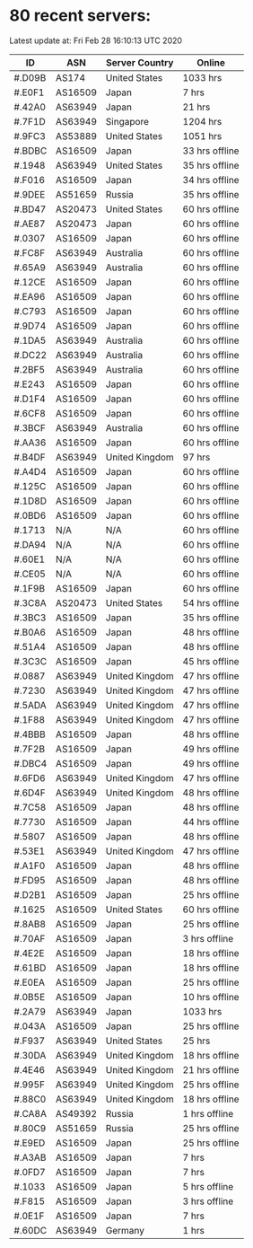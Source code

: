 # 80 recent servers:

Latest update at: Fri Feb 28 16:10:13 UTC 2020

| ID | ASN | Server Country | Online |
| -- | --- | -------------- | ------ |
| #.D09B | AS174 | United States | 1033 hrs |
| #.E0F1 | AS16509 | Japan | 7 hrs |
| #.42A0 | AS63949 | Japan | 21 hrs |
| #.7F1D | AS63949 | Singapore | 1204 hrs |
| #.9FC3 | AS53889 | United States | 1051 hrs |
| #.BDBC | AS16509 | Japan | 33 hrs offline |
| #.1948 | AS63949 | United States | 35 hrs offline |
| #.F016 | AS16509 | Japan | 34 hrs offline |
| #.9DEE | AS51659 | Russia | 35 hrs offline |
| #.BD47 | AS20473 | United States | 60 hrs offline |
| #.AE87 | AS20473 | Japan | 60 hrs offline |
| #.0307 | AS16509 | Japan | 60 hrs offline |
| #.FC8F | AS63949 | Australia | 60 hrs offline |
| #.65A9 | AS63949 | Australia | 60 hrs offline |
| #.12CE | AS16509 | Japan | 60 hrs offline |
| #.EA96 | AS16509 | Japan | 60 hrs offline |
| #.C793 | AS16509 | Japan | 60 hrs offline |
| #.9D74 | AS16509 | Japan | 60 hrs offline |
| #.1DA5 | AS63949 | Australia | 60 hrs offline |
| #.DC22 | AS63949 | Australia | 60 hrs offline |
| #.2BF5 | AS63949 | Australia | 60 hrs offline |
| #.E243 | AS16509 | Japan | 60 hrs offline |
| #.D1F4 | AS16509 | Japan | 60 hrs offline |
| #.6CF8 | AS16509 | Japan | 60 hrs offline |
| #.3BCF | AS63949 | Australia | 60 hrs offline |
| #.AA36 | AS16509 | Japan | 60 hrs offline |
| #.B4DF | AS63949 | United Kingdom | 97 hrs |
| #.A4D4 | AS16509 | Japan | 60 hrs offline |
| #.125C | AS16509 | Japan | 60 hrs offline |
| #.1D8D | AS16509 | Japan | 60 hrs offline |
| #.0BD6 | AS16509 | Japan | 60 hrs offline |
| #.1713 | N/A | N/A | 60 hrs offline |
| #.DA94 | N/A | N/A | 60 hrs offline |
| #.60E1 | N/A | N/A | 60 hrs offline |
| #.CE05 | N/A | N/A | 60 hrs offline |
| #.1F9B | AS16509 | Japan | 60 hrs offline |
| #.3C8A | AS20473 | United States | 54 hrs offline |
| #.3BC3 | AS16509 | Japan | 35 hrs offline |
| #.B0A6 | AS16509 | Japan | 48 hrs offline |
| #.51A4 | AS16509 | Japan | 48 hrs offline |
| #.3C3C | AS16509 | Japan | 45 hrs offline |
| #.0887 | AS63949 | United Kingdom | 47 hrs offline |
| #.7230 | AS63949 | United Kingdom | 47 hrs offline |
| #.5ADA | AS63949 | United Kingdom | 47 hrs offline |
| #.1F88 | AS63949 | United Kingdom | 47 hrs offline |
| #.4BBB | AS16509 | Japan | 48 hrs offline |
| #.7F2B | AS16509 | Japan | 49 hrs offline |
| #.DBC4 | AS16509 | Japan | 49 hrs offline |
| #.6FD6 | AS63949 | United Kingdom | 47 hrs offline |
| #.6D4F | AS63949 | United Kingdom | 48 hrs offline |
| #.7C58 | AS16509 | Japan | 48 hrs offline |
| #.7730 | AS16509 | Japan | 44 hrs offline |
| #.5807 | AS16509 | Japan | 48 hrs offline |
| #.53E1 | AS63949 | United Kingdom | 47 hrs offline |
| #.A1F0 | AS16509 | Japan | 48 hrs offline |
| #.FD95 | AS16509 | Japan | 48 hrs offline |
| #.D2B1 | AS16509 | Japan | 25 hrs offline |
| #.1625 | AS16509 | United States | 60 hrs offline |
| #.8AB8 | AS16509 | Japan | 25 hrs offline |
| #.70AF | AS16509 | Japan | 3 hrs offline |
| #.4E2E | AS16509 | Japan | 18 hrs offline |
| #.61BD | AS16509 | Japan | 18 hrs offline |
| #.E0EA | AS16509 | Japan | 25 hrs offline |
| #.0B5E | AS16509 | Japan | 10 hrs offline |
| #.2A79 | AS63949 | Japan | 1033 hrs |
| #.043A | AS16509 | Japan | 25 hrs offline |
| #.F937 | AS63949 | United States | 25 hrs |
| #.30DA | AS63949 | United Kingdom | 18 hrs offline |
| #.4E46 | AS63949 | United Kingdom | 21 hrs offline |
| #.995F | AS63949 | United Kingdom | 25 hrs offline |
| #.88C0 | AS63949 | United Kingdom | 18 hrs offline |
| #.CA8A | AS49392 | Russia | 1 hrs offline |
| #.80C9 | AS51659 | Russia | 25 hrs offline |
| #.E9ED | AS16509 | Japan | 25 hrs offline |
| #.A3AB | AS16509 | Japan | 7 hrs |
| #.0FD7 | AS16509 | Japan | 7 hrs |
| #.1033 | AS16509 | Japan | 5 hrs offline |
| #.F815 | AS16509 | Japan | 3 hrs offline |
| #.0E1F | AS16509 | Japan | 7 hrs |
| #.60DC | AS63949 | Germany | 1 hrs |


